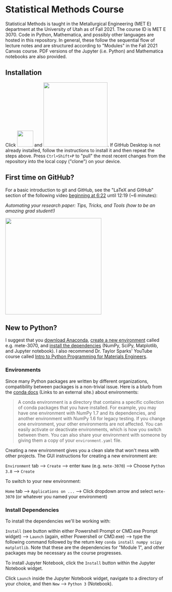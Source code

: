 # Statistical Methods Course
Statistical Methods is taught in the Metallurgical Engineering (MET E) department at the University of Utah as of Fall 2021. The course ID is MET E 3070. Code in Python, Mathematica, and possibly other languages are hosted in this repository. In general, these follow the sequential flow of lecture notes and are structured according to "Modules" in the Fall 2021 Canvas course. PDF versions of the Jupyter (i.e. Python) and Mathematica notebooks are also provided.

## Installation
Click <img src=https://user-images.githubusercontent.com/45469701/131147626-0a1e9748-d7ff-4f14-a079-afffed881777.png width=50> and <img src=https://user-images.githubusercontent.com/45469701/131147735-a5879b53-bd00-43a6-b08e-df76d73da99b.png width=200>. If GitHub Desktop is not already installed, follow the instructions to install it and then repeat the steps above. Press `Ctrl+Shift+P` to "pull" the most recent changes from the repository into the local copy ("clone") on your device.

## First time on GitHub?
For a basic introduction to git and GitHub, see the "LaTeX and GitHub" section of the following video [beginning at 6:22](https://www.youtube.com/watch?v=K7xbBEMm8I0&t=382s) until 12:19 (~6 minutes):

_Automating your research paper: Tips, Tricks, and Tools (how to be an amazing grad student!)_

<a href="https://www.youtube.com/watch?v=K7xbBEMm8I0&t=382s">
<img src=https://user-images.githubusercontent.com/45469701/131149663-2f702db1-1747-4a9c-805c-37b62d53a1f2.png width=300>
</a>

## New to Python?
I suggest that you [download Anaconda](https://www.anaconda.com/products/individual-d), [create a new environment](https://docs.anaconda.com/anaconda/navigator/tutorials/manage-environments/) called e.g. mete-3070, and [install the dependencies](https://conda.io/projects/conda/en/latest/user-guide/tasks/manage-pkgs.html#installing-packages) (NumPy, SciPy, Matplotlib, and Jupyter notebook). I also recommend Dr. Taylor Sparks' YouTube course called [Intro to Python Programming for Materials Engineers](https://youtu.be/aoL3whRmSfc).

### Environments
Since many Python packages are written by different organizations, compatibility between packages is a non-trivial issue. Here is a blurb from the [conda docs](https://conda.io/projects/conda/en/latest/user-guide/concepts/environments.html) (Links to an external site.) about environments:

> A conda environment is a directory that contains a specific collection of conda packages that you have installed. For example, you may have one environment with NumPy 1.7 and its dependencies, and another environment with NumPy 1.6 for legacy testing. If you change one environment, your other environments are not affected. You can easily activate or deactivate environments, which is how you switch between them. You can also share your environment with someone by giving them a copy of your  `environment.yaml` file.

Creating a new environment gives you a clean slate that won't mess with other projects. The GUI instructions for creating a new environment are:

`Environment` tab --> `Create` --> enter `Name` (e.g. `mete-3070`) --> Choose `Python 3.8` --> `Create`

To switch to your new environment:

`Home` tab --> `Applications on ...` --> Click dropdown arrow and select `mete-3070` (or whatever you named your environment)

### Install Dependencies
To install the dependencies we'll be working with:

`Install` (see button within either Powershell Prompt or CMD.exe Prompt widget) --> `Launch` (again, either Powershell or CMD.exe) --> type the following command followed by the return key `conda install numpy scipy matplotlib`. Note that these are the dependencies for "Module 1", and other packages may be necessary as the course progresses.

To install Jupyter Notebook, click the `Install` button within the Jupyter Notebook widget.

Click `Launch` inside the Jupyter Notebook widget, navigate to a directory of your choice, and then `New` --> `Python 3` (Notebook).
